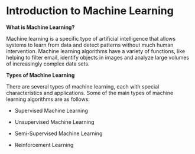 # **Introduction to Machine Learning**
**What is Machine Learning?**

Machine learning is a specific type of artificial intelligence that allows systems to learn from data and detect patterns without much human intervention.
Machine learning algorithms have a variety of functions, like helping to filter email, identify objects in images and analyze large volumes of increasingly complex data sets.

**Types of Machine Learning**

There are several types of machine learning, each with special characteristics and applications. Some of the main types of machine learning algorithms are as follows:
* Supervised Machine Learning
  
* Unsupervised Machine Learning
  
* Semi-Supervised Machine Learning
  
* Reinforcement Learning

